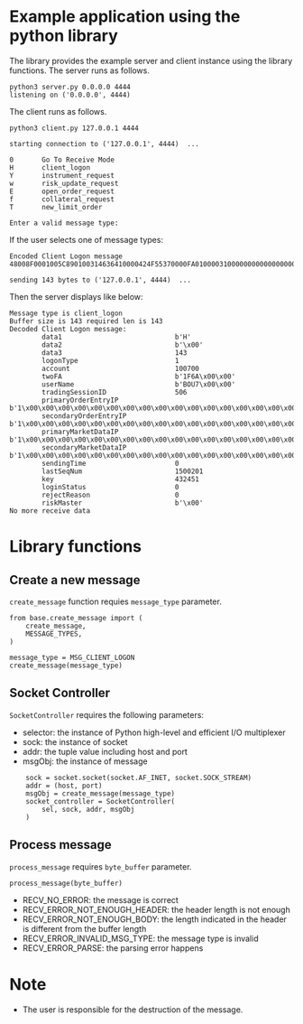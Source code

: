 # Example application using the python library

The library provides the example server and client instance using the library functions.
The server runs as follows.

```
python3 server.py 0.0.0.0 4444
listening on ('0.0.0.0', 4444)
```

The client runs as follows.

```
python3 client.py 127.0.0.1 4444

starting connection to ('127.0.0.1', 4444)  ...

0       Go To Receive Mode
H       client_logon
Y       instrument_request
w       risk_update_request
E       open_order_request
f       collateral_request
T       new_limit_order

Enter a valid message type:

```

If the user selects one of message types:

```
Encoded Client Logon message 48008F0001005C890100314636410000424F55370000FA010000310000000000000000000000000000000000000000000000310000000000000000000000000000000000000000000000310000000000000000000000000000000000000000000000310000000000000000000000000000000000000000000000000000000000000029E41600439906000000000000

sending 143 bytes to ('127.0.0.1', 4444)  ...
```

Then the server displays like below:

```
Message type is client_logon
Buffer size is 143 required len is 143
Decoded Client Logon message:
        data1                            b'H'
        data2                            b'\x00'
        data3                            143
        logonType                        1
        account                          100700
        twoFA                            b'1F6A\x00\x00'
        userName                         b'BOU7\x00\x00'
        tradingSessionID                 506
        primaryOrderEntryIP              b'1\x00\x00\x00\x00\x00\x00\x00\x00\x00\x00\x00\x00\x00\x00\x00\x00\x00\x00\x00\x00\x00\x00\x00'
        secondaryOrderEntryIP            b'1\x00\x00\x00\x00\x00\x00\x00\x00\x00\x00\x00\x00\x00\x00\x00\x00\x00\x00\x00\x00\x00\x00\x00'
        primaryMarketDataIP              b'1\x00\x00\x00\x00\x00\x00\x00\x00\x00\x00\x00\x00\x00\x00\x00\x00\x00\x00\x00\x00\x00\x00\x00'
        secondaryMarketDataIP            b'1\x00\x00\x00\x00\x00\x00\x00\x00\x00\x00\x00\x00\x00\x00\x00\x00\x00\x00\x00\x00\x00\x00\x00'
        sendingTime                      0
        lastSeqNum                       1500201
        key                              432451
        loginStatus                      0
        rejectReason                     0
        riskMaster                       b'\x00'
No more receive data
```

# Library functions

## Create a new message

`create_message` function requies `message_type` parameter.

```
from base.create_message import (
    create_message,
    MESSAGE_TYPES,
)

message_type = MSG_CLIENT_LOGON
create_message(message_type)
```

## Socket Controller

`SocketController` requires the following parameters:

- selector: the instance of Python high-level and efficient I/O multiplexer
- sock: the instance of socket
- addr: the tuple value including host and port
- msgObj: the instance of message

```
    sock = socket.socket(socket.AF_INET, socket.SOCK_STREAM)
    addr = (host, port)
    msgObj = create_message(message_type)
    socket_controller = SocketController(
        sel, sock, addr, msgObj
    )
```

## Process message

`process_message` requires `byte_buffer` parameter.

```
process_message(byte_buffer)
```

- RECV_NO_ERROR: the message is correct
- RECV_ERROR_NOT_ENOUGH_HEADER: the header length is not enough
- RECV_ERROR_NOT_ENOUGH_BODY: the length indicated in the header is different from the buffer length
- RECV_ERROR_INVALID_MSG_TYPE: the message type is invalid
- RECV_ERROR_PARSE: the parsing error happens

# Note

- The user is responsible for the destruction of the message.
